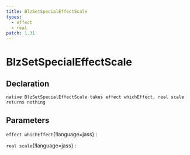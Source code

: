 ```yaml
---
title: BlzSetSpecialEffectScale
types:
  - effect
  - real
patch: 1.31
---
```


# BlzSetSpecialEffectScale

## Declaration

```jass
native BlzSetSpecialEffectScale takes effect whichEffect, real scale returns nothing
```

## Parameters
`effect whichEffect`{!language=jass}
: 

`real scale`{!language=jass}
: 
